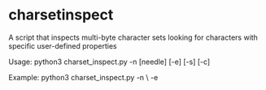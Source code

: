 # charsetinspect
A script that inspects multi-byte character sets looking for characters with specific user-defined properties

Usage:
python3 charset_inspect.py -n [needle] [-e] [-s] [-c]

Example:
python3 charset_inspect.py -n \\ -e

